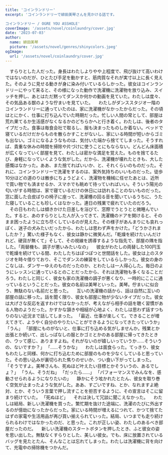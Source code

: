 ```yaml
---
title: 'コインランドリー'
excerpt: 'コインランドリーで緋田美琴さんを見かける話です。

コインランドリー / OGRE YOU ASSHOLE'
coverImage: '/assets/novel/coinlaundry/cover.jpg'
date: '2023-07-03'
author:
  name: 緋田美琴
  picture: '/assets/novel/genres/shinycolors.jpeg'
ogImage:
  url: '/assets/novel/coinlaundry/cover.jpg'
---
```

　すらりとした人だった。身長はわたしよりやや上程度で、飛び抜けて高いわけではないのだが、ひとたび手足を動かすと、筋肉質なそれが実寸以上に長く見えた。そのように見せる動きが身に染み付いているらしかった。彼女はコインランドリーにやって来ると、その様になった動作で洗濯機に洗濯物を放り込み、スイッチを押し、あとはただ黙ってダンスか何かの動画を見ていた。わたしは度々、その気品ある獣のような佇まいを見ていた。
　わたしがダンススタジオ一階のコインランドリーに通っていたのは、家に洗濯機がなかったからだった。その頃はとにかく、仕事に打ち込んでいた時期だった。忙しい人間の常として、部屋は荒れ果てるか生活感がなくなるかのどちらかへと行き着く。わたしは、後者のタイプだった。食事は毎食会社で取るし、服も決まったものしか着ない。ベッドで寝ているだけだからものを散らかすことがないし、家にいる時間が短いからゴミも出ない。ゴミになるようなものは、気付いた端から捨ててしまった。そうすれば、貴重な休みの時間を掃除や片づけに使うことにもならない。どんどん床面積が広くなっていく部屋を見て、わたしは密かな満足を覚えた。ものを捨てるたび、身軽になっていくような気がした。だから、洗濯機が壊れたときも、大した感慨はなかった。ああ、また捨てればいいか、と、それくらいのものだった。それに、コインランドリーで洗濯をするのは、案外気持ちのいいものだった。徒歩10分ほどの道のりは散歩にちょうどよく、洗濯物を機械に任せたあとは、近所で買い物でも済ませるか、スマホでも眺めて待っていればいい。そういう陽光の匂いがする時間は、家で寝ているだけの休日には訪れることのないものだった。窓に面した合皮ばりの椅子に座って、洗濯槽の回る音を聞いているうちに、うたた寝していることも珍しくはなかった。連日の残業で疲れていたのだろう。
　その日もわたしは傾きかけた日差しを浴びて、窓際でうとうとと微睡んでいた。すると、あのすらりとした人が入ってきて、洗濯機のドアを開けると、そのまま困ったように立ち尽くしているのが見えた。その様子があんまりにも哀れっぽく、迷子の犬みたいだったから、わたしは思わず声をかけた。「どうかされましたか？」驚いた様子もなく、彼女は静かに微笑んだ。「乾燥を続けたいんだけれど、硬貨が無くて」そして、その視線を誘導するような指先で、部屋の隅を指した。「両替機も、調子が悪いみたいなの」
　彼女がわたしの両替した100円玉で乾燥を続けている間、わたしたちはぽつぽつと世間話をした。彼女は上のスタジオを時々借りており、そこでダンスの練習をしているらしかった。彼女の身のこなしは、ダンサーゆえのものだったのか、とわたしは一人得心した。毎日のようにレッスンに通っているとのことだったから、それは洗濯物も多くなることだろう。わたしと同じく、彼女も家の洗濯機の調子が悪くなり、一時的にここに通っているということだった。彼女の名前は美琴といった。美琴。佇まいに似合う、無駄のない名前だと思った。
　互いの洗濯機の話から、話は自然に互いの部屋の話に移った。話を聞く限り、彼女も部屋に物が少ないタイプだった。彼女は大げさな反応を返すわけではなかったが、考えながら相手の話を聴く習慣がある人物のようだった。かすかな頷きや相槌が心地よく、わたしは思わず話すつもりのない近況まで話してしまった。
「最近、仕事が楽しくて。できることが増えてきて、ようやく自分のやりたいことができるようになってきたっていうか」
「うん」
「部屋にものがないと、仕事に打ち込める気がしませんか。残業とか出張とか続いて、出しっぱなしの服とかゴミとかのある部屋に帰ってきたときの、ウッて感じ、ありますよね。それがないのが嬉しいっていうか……そういうの、ないですか？」
「……そうかな」
　わたしは面食らった。てっきり、彼女もわたしと同様、何かに打ち込むために部屋のものを少なくしていると思っていた。その思い込みが裏切られた焦りのせいか、つい食い下がってしまった。
「そうですよ。美琴さんも、死ぬほど叶えたい目標とかそういうの、あるでしょ？」
「うん、そうだね」
「だったら……」
「パフォーマンスでみんなを、感動させられるようになりたいの」
　静かにそう呟かれたとたん、彼女を取り巻く空気が止まったような気がした。ああ、すごいですね、とか、なれますよ絶対、とか、そういう言葉で押し流すことを拒否するように、その宣言はそこに留まり続けていた。
「死ぬほど」
　それは決して冗談に聞こえなかった。
　わたしは結局、新しい洗濯機を買った。繁忙期を抜けた途端に、洗濯のたびに外出するのが億劫になったからだった。家にいる時間が増えるにつれて、かつて捨てたはずの家電や生活用品が再び買い揃えられていった。結局、いつまでも走り続けられるわけではなかったのだ、と思った。これが正しい姿、わたしのあるべき部屋だったのだ。
　新しい洗濯機のスタートボタンを押したとき、ふと彼女の姿を思い出した。無駄なくすらりとした、美しい彼女。でも、床に放置されているバッグを見たとたん、そんなことは忘れてしまった。わたしは洗濯機に背を向けて、充電中の掃除機をつかんだ。